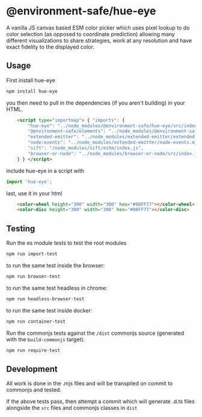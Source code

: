 @environment-safe/hue-eye
=========================
A vanilla JS canvas based ESM color picker which uses pixel lookup to do color selection (as opposed to coordinate prediction) allowing many different visualizations to share strategies, work at any resolution and have exact fidelity to the displayed color.

Usage
-----

First install hue-eye

```bash
npm install hue-eye
```

you then need to pull in the dependencies (if you aren't building) in your HTML.

```html
    <script type="importmap"> { "imports": {
        "hue-eye": "../node_modules/@environment-safe/hue-eye/src/index.mjs",
        "@environment-safe/elements": "../node_modules/@environment-safe/elements/src/index.mjs",
        "extended-emitter": "../node_modules/extended-emitter/extended-emitter.mjs",
        "node:events": "../node_modules/extended-emitter/node-events.mjs",
        "sift": "/node_modules/sift/es5m/index.js",
        "browser-or-node": "../node_modules/browser-or-node/src/index.js"
    } } </script>
```

include hue-eye in a script with
```javascript
import 'hue-eye';
```

last, use it in your html

```html
    <color-wheel height="300" width="300" hex="#00FF77"></color-wheel>
    <color-disc height="300" width="300" hex="#00FF77"></color-disc>
```

Testing
-------

Run the es module tests to test the root modules
```bash
npm run import-test
```
to run the same test inside the browser:

```bash
npm run browser-test
```
to run the same test headless in chrome:
```bash
npm run headless-browser-test
```

to run the same test inside docker:
```bash
npm run container-test
```

Run the commonjs tests against the `/dist` commonjs source (generated with the `build-commonjs` target).
```bash
npm run require-test
```

Development
-----------
All work is done in the .mjs files and will be transpiled on commit to commonjs and tested.

If the above tests pass, then attempt a commit which will generate .d.ts files alongside the `src` files and commonjs classes in `dist`

